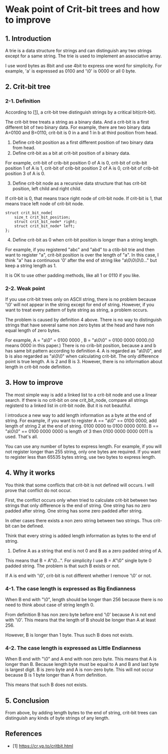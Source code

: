 Weak point of Crit-bit trees and how to improve
=============================

## 1. Introduction

A trie is a data structure for strings and can distinguish any two strings except for a same string.
The trie is used to implement an associative array.

I use word bytes as 8bit and use 4bit to express one word for simplicity.
For example, 'a' is expressed as 0100 and '\0' is 0000 or all 0 byte.



## 2. Crit-bit tree

### 2-1. Definition

According to [[1](https://cr.yp.to/critbit.html)], a crit-bit tree distinguish strings by a critical bit(crit-bit).

The crit-bit tree treats a string as a binary data.
And a crit-bit is a first different bit of two binary data.
For example, there are two binary data A=0100 and B=0110, crit-bit is 0 in a and 1 in b at third position from head.

1. Define crit-bit position as a first different position of two binary data from head.
2. Define crit-bit as a bit at crit-bit position of a binary data.

For example, 
crit-bit of crib-bit position 0 of A is 0,
crit-bit of crib-bit position 1 of A is 1,
crit-bit of crib-bit position 2 of A is 0,
crit-bit of crib-bit position 3 of A is 0.

3. Define crit-bit node as a recursive data structure that has crit-bit position, left child and right child.

If crit-bit is 0, that means trace right node of crit-bit node.
If crit-bit is 1, that means trace left node of crit-bit node.

```
struct crit_bit_node{
	size_t crit_bit_position;
	struct crit_bit_node* right;
	struct crit_bit_node* left;
};
```


4. Define crit-bit as 0 when crit-bit position is longer than a string length.

For example, if you registered "abc" and "abd" to a ctib-bit trie and then want to register "a",
crit-bit position is over the length of "a".
In this case, I think "a" has a continuous '0' after the end of string like "a\0\0\0\0..." but keep a string length as 1.

It is OK to use other padding methods, like all 1 or 0110 if you like.


### 2-2. Weak point

If you use crit-bit trees only on ASCII string, there is no problem because '\0' will not appear in the string except for end of string.
However, if you want to treat every pattern of byte string as string, a problem occurs.

The problem is caused by definition 4 above.
There is no way to distinguish strings that have several same non zero bytes at the head and have non equal length of zero bytes.

For example, A = "a\0" = 0100 0000 , B = "a\0\0" = 0100 0000 0000.(\0 means 0000 in this paper.)
There is no crib-bit position, because a and b has same bit pattern according to definition 4.
A is regarded as "a\0\0", and b is also regarded as "a\0\0" when calculating crit-bit.
The only difference point is true length. A is 2 and B is 3.
However, there is no information about length in crit-bit node definition.

## 3. How to improve

The most simple way is add a linked list to a crit-bit node and use a linear search.
If there is no crit-bit on one crit_bit_node, compare all strings registerd to a linked list in crit-bit node.
But it is not beautiful.

I introduce a new way to add length information as a byte at the end of string.
For example, if you want to register A == "a\0" == 0100 0000, add length of string 2 at the end of string.
0100 0000 to 0100 0000 0010.
B == "a\0\0" == 0100 0000 0000 is length of 3 then 0100 0000 0000 0011 is used.
That's all.

You can use any number of bytes to express length.
For example, if you will not register longer than 255 string, only one bytes are required.
If you want to register less than 65535 bytes string, use two bytes to express length.

## 4. Why it works

You think that some conflicts that crit-bit is not defined will occurs.
I will prove that conflict do not occur.

First, the conflict occurs only when tried to calculate crit-bit between two strings that only difference is the end of string.
One string has no zero padded after string.
One string has some zero padded after string.

In other cases there exists a non zero string between two strings. Thus crit-bit can be defined.

Think that every string is added length information as bytes to the end of string.

1. Define A as a string that end is not 0 and B as a zero padded string of A.

This means that B = A"\0...". For simplicity I use B = A"\0"  single byte 0 padded string.
The problem is that such B exists or not.

If A is end with '\0', crit-bit is not different whether I remove '\0' or not.

### 4-1. The case length is expressed as Big Endianness

When B end with "\0", length should be longer than 256 because there is no need to think about case of string length 0.

From definition B has non zero byte before end '\0' because A is not end with '\0'.
This means that the length of B should be longer than A at least 256.

However, B is longer than 1 byte. Thus such B does not exists.

### 4-2. The case length is expressed as Little Endianness

When B end with "\0" and A end with non zero byte.
This means that A is longer than B.
Because length byte must be equal to A and B and last byte is largest digit. B is zero byte and A is non-zero byte.
This will not occur because B is 1 byte longer than A from definition.

This means that such B does not exists.


## 5. Conclusion

From above, by adding length bytes to the end of string, crit-bit trees can distinguish any kinds of byte strings of any length.


## References

- [1] https://cr.yp.to/critbit.html 

